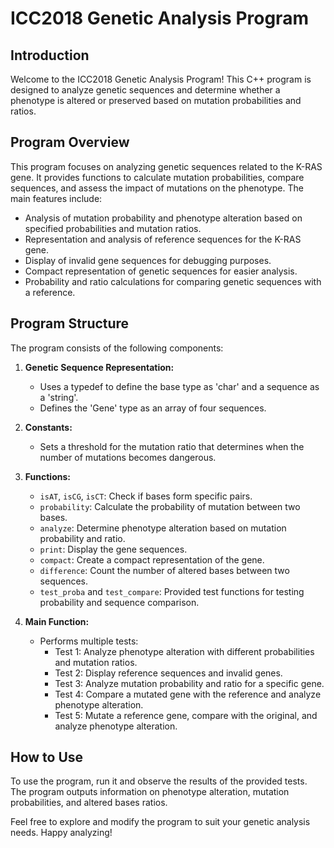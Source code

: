 # ICC2018 Genetic Analysis Program

## Introduction

Welcome to the ICC2018 Genetic Analysis Program! This C++ program is designed to analyze genetic sequences and determine whether a phenotype is altered or preserved based on mutation probabilities and ratios.

## Program Overview

This program focuses on analyzing genetic sequences related to the K-RAS gene. It provides functions to calculate mutation probabilities, compare sequences, and assess the impact of mutations on the phenotype. The main features include:

- Analysis of mutation probability and phenotype alteration based on specified probabilities and mutation ratios.
- Representation and analysis of reference sequences for the K-RAS gene.
- Display of invalid gene sequences for debugging purposes.
- Compact representation of genetic sequences for easier analysis.
- Probability and ratio calculations for comparing genetic sequences with a reference.

## Program Structure

The program consists of the following components:

1. **Genetic Sequence Representation:**
   - Uses a typedef to define the base type as 'char' and a sequence as a 'string'.
   - Defines the 'Gene' type as an array of four sequences.

2. **Constants:**
   - Sets a threshold for the mutation ratio that determines when the number of mutations becomes dangerous.

3. **Functions:**
   - `isAT`, `isCG`, `isCT`: Check if bases form specific pairs.
   - `probability`: Calculate the probability of mutation between two bases.
   - `analyze`: Determine phenotype alteration based on mutation probability and ratio.
   - `print`: Display the gene sequences.
   - `compact`: Create a compact representation of the gene.
   - `difference`: Count the number of altered bases between two sequences.
   - `test_proba` and `test_compare`: Provided test functions for testing probability and sequence comparison.

4. **Main Function:**
   - Performs multiple tests:
     - Test 1: Analyze phenotype alteration with different probabilities and mutation ratios.
     - Test 2: Display reference sequences and invalid genes.
     - Test 3: Analyze mutation probability and ratio for a specific gene.
     - Test 4: Compare a mutated gene with the reference and analyze phenotype alteration.
     - Test 5: Mutate a reference gene, compare with the original, and analyze phenotype alteration.

## How to Use

To use the program, run it and observe the results of the provided tests. The program outputs information on phenotype alteration, mutation probabilities, and altered bases ratios.

Feel free to explore and modify the program to suit your genetic analysis needs. Happy analyzing!